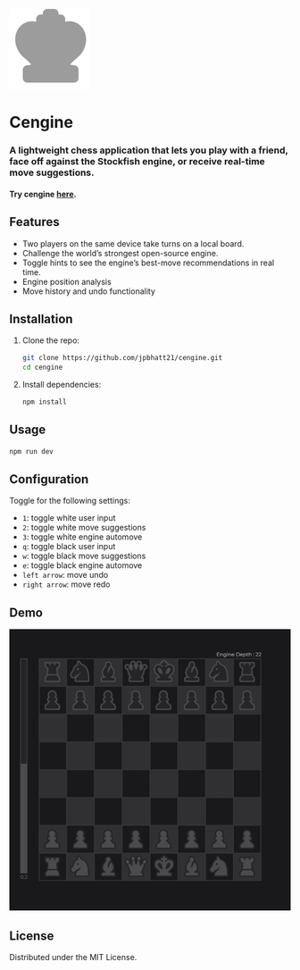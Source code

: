 
[![logo](./public/king.svg)](https://chess.bhatt.jp/)  
# Cengine  

### A lightweight chess application that lets you play with a friend, face off against the Stockfish engine, or receive real-time move suggestions.

#### Try cengine [here](https://chess.bhatt.jp/).

## Features
- Two players on the same device take turns on a local board. 
- Challenge the world’s strongest open-source engine.
- Toggle hints to see the engine’s best-move recommendations in real time. 
- Engine position analysis
- Move history and undo functionality

## Installation
1. Clone the repo:  
   ```bash
   git clone https://github.com/jpbhatt21/cengine.git
   cd cengine
   ```
2. Install dependencies:  
   ```bash
   npm install
   ```

## Usage
```bash
npm run dev
```

## Configuration
Toggle for the following settings:  
- `1`: toggle white user input
- `2`: toggle white move suggestions
- `3`: toggle white engine automove
- `q`: toggle black user input
- `w`: toggle black move suggestions
- `e`: toggle black engine automove
- `left arrow`: move undo
- `right arrow`: move redo

## Demo
![Demo](./public/demo.gif)
## License
Distributed under the MIT License.


